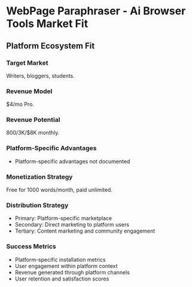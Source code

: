 # WebPage Paraphraser - Ai Browser Tools Market Fit

## Platform Ecosystem Fit

### Target Market
Writers, bloggers, students.

### Revenue Model
$4/mo Pro.

### Revenue Potential
$800/$3K/$8K monthly.

### Platform-Specific Advantages
- Platform-specific advantages not documented

### Monetization Strategy
Free for 1000 words/month, paid unlimited.

### Distribution Strategy
- Primary: Platform-specific marketplace
- Secondary: Direct marketing to platform users
- Tertiary: Content marketing and community engagement

### Success Metrics
- Platform-specific installation metrics
- User engagement within platform context
- Revenue generated through platform channels
- User retention and satisfaction scores
